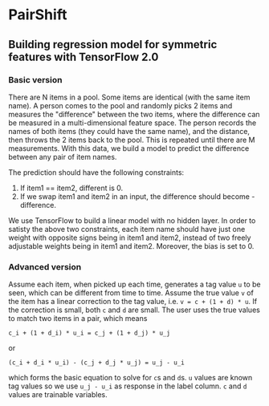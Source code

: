 # PairShift

## Building regression model for symmetric features with TensorFlow 2.0

### Basic version


There are N items in a pool. Some items are identical (with the same item name). A person comes to the pool and randomly picks 2 items and measures the "difference" between the two items, where the difference can be measured in a multi-dimensional feature space. The person records the names of both items (they could have the same name), and the distance, then throws the 2 items back to the pool. This is repeated until there are M measurements. With this data, we build a model to predict the difference between any pair of item names.

The prediction should have the following constraints:

1. If item1 == item2, different is 0.
2. If we swap item1 and item2 in an input, the difference should become -difference.

We use TensorFlow to build a linear model with no hidden layer. In order to satisty the above two constraints, each item name should have just one weight with opposite signs being in item1 and item2, instead of two freely adjustable weights being in item1 and item2. Moreover, the bias is set to 0.

### Advanced version

Assume each item, when picked up each time, generates a tag value `u` to be seen, which can be different from time to time. Assume the true value `v` of the item has a linear correction to the tag value, i.e. `v = c + (1 + d) * u`. If the correction is small, both `c` and `d` are small. The user uses the true values to match two items in a pair, which means

```
c_i + (1 + d_i) * u_i = c_j + (1 + d_j) * u_j
```

or

```
(c_i + d_i * u_i) - (c_j + d_j * u_j) = u_j - u_i
```

which forms the basic equation to solve for `c`s and `d`s. `u` values are known tag values so we use `u_j - u_i` as response in the label column. `c` and `d` values are trainable variables.
